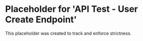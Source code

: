 ﻿# Placeholder for 'API Test - User Create Endpoint'
This placeholder was created to track and enforce strictness.
